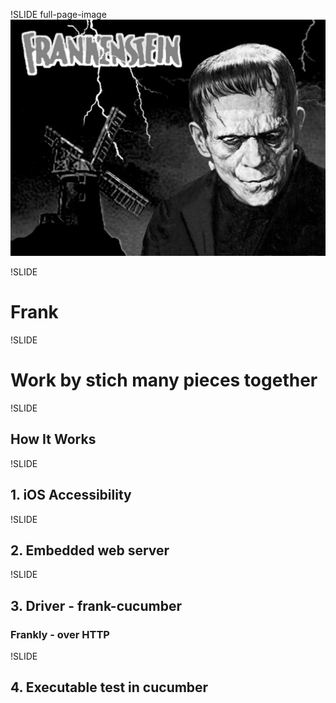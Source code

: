 !SLIDE full-page-image
![frankenstein](image_frankenstein.jpg)

!SLIDE
# Frank #

!SLIDE
# Work by stich many pieces together #

!SLIDE
## How It Works ##

!SLIDE
## 1. iOS Accessibility ##

!SLIDE
## 2. Embedded web server ##

!SLIDE
## 3. Driver - frank-cucumber ##
### Frankly - over HTTP ###

!SLIDE
## 4. Executable test in cucumber ##